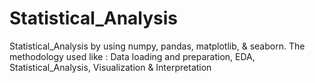 # Statistical_Analysis
Statistical_Analysis by using numpy, pandas, matplotlib, &amp; seaborn. The methodology used like : Data loading and preparation, EDA, Statistical_Analysis, Visualization &amp; Interpretation

